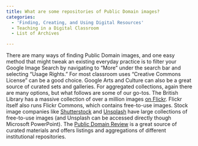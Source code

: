 ```yaml
---
title: What are some repositories of Public Domain images?
categories:
  - 'Finding, Creating, and Using Digital Resources'
  - Teaching in a Digital Classroom
  - List of Archives

---
```

There are many ways of finding Public Domain images, and one easy method that might tweak an existing everyday practice is to filter your Google Image Search by navigating to “More” under the search bar and selecting “Usage Rights.” For most classroom uses “Creative Commons License” can be a good choice. Google Arts and Culture can also be a great source of curated sets and galleries. For aggregated collections, again there are many options, but what follows are some of our go-tos. The British Library has a massive collection of over a million images [on Flickr](https://www.google.com/url?q=https://www.flickr.com/photos/britishlibrary/&sa=D&source=editors&ust=1649984699358139&usg=AOvVaw3wJMXxy11ZeCk6mlfMP9Fd). Flickr itself also runs Flickr Commons, which contains free-to-use images. Stock image companies like [Shutterstock](https://www.google.com/url?q=https://www.shutterstock.com/search/public?kw%3D%252Bpublic%2520%252Bstock%2520%252Bimages%26c3apidt%3Dp36156857218%26gclid%3DCjwKCAjwo8-SBhAlEiwAopc9W2DJvfy1r8SVpUmI3j9fWKz3oIym1H0GnMpGi5t5O1V5sg50X9xN5RoClosQAvD_BwE%26gclsrc%3Daw.ds&sa=D&source=editors&ust=1649984699358465&usg=AOvVaw2ONK5SHbqFVnZss0Bf9pt8) and [Unsplash](https://www.google.com/url?q=https://unsplash.com&sa=D&source=editors&ust=1649984699358675&usg=AOvVaw1xLO19pI8QzkCN4j5ouQdt) have large collections of free-to-use images (and Unsplash can be accessed directly though Microsoft PowerPoint). The [Public Domain Review](https://www.google.com/url?q=https://publicdomainreview.org/sources/&sa=D&source=editors&ust=1649984699358938&usg=AOvVaw1DduXN59v2HZlq6jJPbkDn) is a great source of curated materials and offers listings and aggregations of different institutional repositories.
